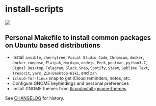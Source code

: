 # install-scripts

![](https://github.com/iancleary/install-scripts/workflows/CI/badge.svg)

## Personal Makefile to install common packages on Ubuntu based distributions
- Install `ansible`, `cherrytree`, `Visual Studio Code`, `Chromium`, `docker`, `docker-compose`, `Flatpak`, `Nordvpn`, `nodejs`, `Peek`, `postman`, `python3.7`, `Signal Desktop`, `Telegram`, `Slack`, `Snap`, `Spotify`, `Steam`, `Sublime Text`, `Tresorit`, `yarn`, `Zim-Desktop-Wiki`,  and `zsh`
- `icloud-for-linux` snap to get iCloud reminders, notes, etc.
- Configure GNOME keybindings and personal preferences
- Install GNOME themes from [tliron/install-gnome-themes](https://github.com/tliron/install-gnome-themes)

See [CHANGELOG](CHANGELOG.md) for history.
